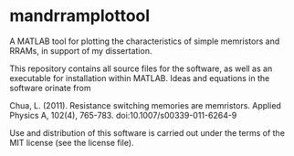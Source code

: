 # mandrramplottool
A MATLAB tool for plotting the characteristics of simple memristors and RRAMs, in support of my dissertation.

This repository contains all source files for the software, as well as an executable for installation within MATLAB.
Ideas and equations in the software orinate from

Chua, L. (2011). Resistance switching memories are memristors. 
	Applied Physics A, 102(4), 765-783. doi:10.1007/s00339-011-6264-9

Use and distribution of this software is carried out under the terms of the MIT license (see the license file).
